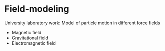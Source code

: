 # Field-modeling
University laboratory work: Model of particle motion in different force fields
* Magnetic field
* Gravitational field
* Electromagnetic field
